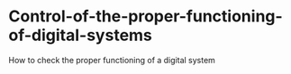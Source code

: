 # Control-of-the-proper-functioning-of-digital-systems
How to check the proper functioning of a digital system
